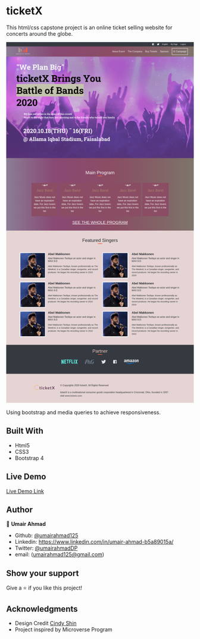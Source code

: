 # ticketX
This html/css capstone project is an online ticket selling website for concerts around the globe.


![screenshot](./resources/screenshot.png)

Using bootstrap and media queries to achieve responsiveness.

## Built With

- Html5
- CSS3
- Bootstrap 4

## Live Demo

[Live Demo Link](https://rawcdn.githack.com/UmairAhmad125/ticketX/0ee173519c59b98475ec7d13be4269bbefc2f34a/index.html)

## Author

👤 **Umair Ahmad**

- Github: [@umairahmad125](https://github.com/UmairAhmad125)
- Linkedin: https://www.linkedin.com/in/umair-ahmad-b5a89015a/
- Twitter: [@umairahmadDP](https://twitter.com/umairahmadDP)
- email: (umairahmad125@gmail.com)

## Show your support

Give a ⭐️ if you like this project!

## Acknowledgments

- Design Credit [Cindy Shin](https://www.behance.net/gallery/29845175/CC-Global-Summit-2015)
- Project inspired by Microverse Program

